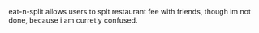 eat-n-split allows users to splt restaurant fee with friends, though im not done, because i am curretly confused.
